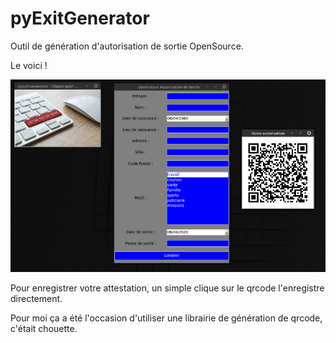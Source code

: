 # pyExitGenerator

Outil de génération d'autorisation de sortie OpenSource.

Le voici !

![](images/pyExitGenerator.png) 

Pour enregistrer votre attestation, un simple clique sur le qrcode l'enregistre directement.

Pour moi ça a été l'occasion d'utiliser une librairie de génération de qrcode, c'était chouette.